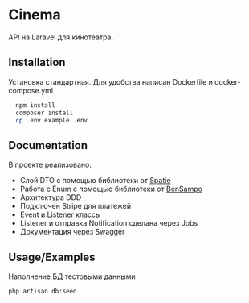 
# Cinema

API на Laravel для кинотеатра. 


## Installation

Установка стандартная. Для удобства написан Dockerfile и docker-compose.yml

```bash
  npm install
  composer install
  cp .env.example .env
```
    
## Documentation

В проекте реализовано:

 * Слой DTO c помощью библиотеки от [Spatie](https://github.com/spatie/data-transfer-object)
 * Работа с Enum с помощью библиотеки от [BenSampo](https://github.com/BenSampo/laravel-enum)
 * Архитектура DDD
 * Подключен Stripe для платежей
 * Event и Listener классы
 * Listener и отправка Notification сделана через Jobs
 * Документация через Swagger


## Usage/Examples

Наполнение БД тестовыми данными 
```
php artisan db:seed
```

